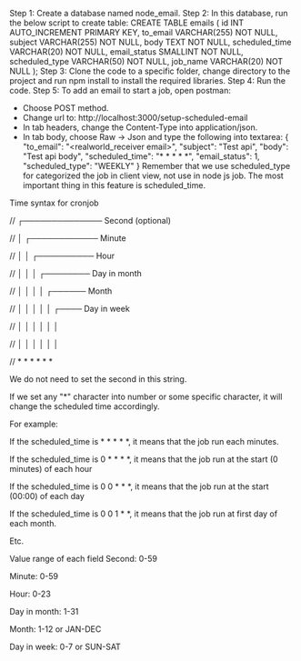Step 1: Create a database named node_email.
Step 2: In this database, run the below script to create table:
CREATE TABLE emails (
    id INT AUTO_INCREMENT PRIMARY KEY,
    to_email VARCHAR(255) NOT NULL,
    subject VARCHAR(255) NOT NULL,
    body TEXT NOT NULL,
    scheduled_time VARCHAR(20) NOT NULL,
    email_status SMALLINT NOT NULL,
    scheduled_type VARCHAR(50) NOT NULL,
    job_name VARCHAR(20) NOT NULL
);
Step 3: Clone the code to a specific folder, change directory to the project and run npm install to install the required libraries.
Step 4: Run the code.
Step 5: To add an email to start a job, open postman:
+  Choose POST method.
+  Change url to: http://localhost:3000/setup-scheduled-email
+  In tab headers, change the Content-Type into application/json.
+  In tab body, choose Raw -> Json and type the following into textarea:
{   
    "to_email": "<realworld_receiver email>",
    "subject": "Test api",
    "body": "Test api body",
    "scheduled_time": "* * * * *",
    "email_status": 1,
    "scheduled_type": "WEEKLY"
}
Remember that we use scheduled_type for categorized the job in client view, not use in node js job.
The most important thing in this feature is scheduled_time.

Time syntax for cronjob

//  ┌────────────── Second (optional)

//  │ ┌──────────── Minute

//  │ │ ┌────────── Hour

//  │ │ │ ┌──────── Day in month

//  │ │ │ │ ┌────── Month

//  │ │ │ │ │ ┌──── Day in week

//  │ │ │ │ │ │

//  │ │ │ │ │ │

//  * * * * * *

We do not need to set the second in this string.

If we set any "*" character into number or some specific character, it will change the scheduled time accordingly.

For example: 

If the scheduled_time is * * * * *, it means that the job run each minutes.

If the scheduled_time is 0 * * * *, it means that the job run at the start (0 minutes) of each hour

If the scheduled_time is 0 0 * * *, it means that the job run at the start (00:00) of each day

If the scheduled_time is 0 0 1 * *, it means that the job run at first day of each month.

Etc.

Value range of each field
Second:	      0-59

Minute:	      0-59

Hour:  	      0-23

Day in month:	1-31

Month:      	1-12 or JAN-DEC

Day in week:	0-7 or SUN-SAT


